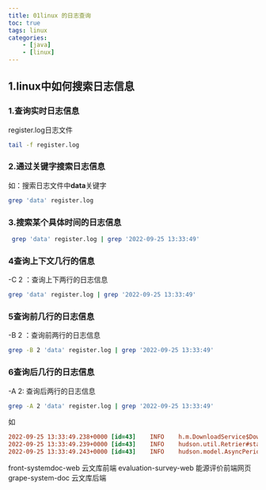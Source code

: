 ```yaml
---
title: 01linux 的日志查询
toc: true
tags: linux
categories: 
    - [java]
    - [linux]
---
```



##  1.linux中如何搜索日志信息

<!--more-->

### 1.查询实时日志信息

register.log日志文件


```sh
tail -f register.log
```

### 2.通过关键字搜索日志信息

如：搜索日志文件中**data**关键字

```sh
grep 'data' register.log
```

### 3.搜索某个具体时间的日志信息

```sh
 grep 'data' register.log | grep '2022-09-25 13:33:49'
```

### 4查询上下文几行的信息

-C   2 ：查询上下两行的日志信息

```sh
grep 'data' register.log | grep '2022-09-25 13:33:49'
```

### 5查询前几行的日志信息

-B 2 ：查询前两行的日志信息

```sh
grep -B 2 'data' register.log | grep '2022-09-25 13:33:49'
```

### 6查询后几行的日志信息

-A 2: 查询后两行的日志信息

```sh
grep -A 2 'data' register.log | grep '2022-09-25 13:33:49'
```

如

```ini
2022-09-25 13:33:49.238+0000 [id=43]    INFO    h.m.DownloadService$Downloadable#load: Obtained the updated data file for hudson.tools.JDKInstaller
2022-09-25 13:33:49.239+0000 [id=43]    INFO    hudson.util.Retrier#start: Performed the action check updates server successfully at the attempt #1
2022-09-25 13:33:49.243+0000 [id=43]    INFO    hudson.model.AsyncPeriodicWork#lambda$doRun$1: Finished Download metadata. 25,461 ms
```

front-systemdoc-web  云文库前端
evaluation-survey-web 能源评价前端网页
grape-system-doc   云文库后端

